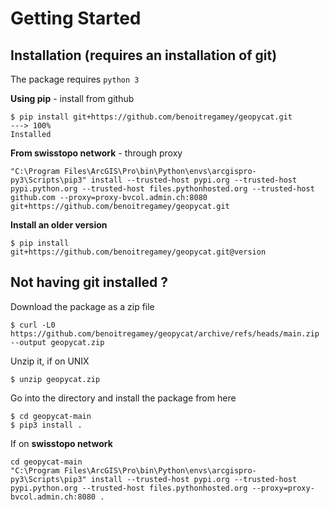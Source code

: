 # Getting Started

## Installation (requires an installation of git)

The package requires `python 3`

**Using pip** - install from github

```console
$ pip install git+https://github.com/benoitregamey/geopycat.git
---> 100%
Installed
```
**From swisstopo network** - through proxy
```console
"C:\Program Files\ArcGIS\Pro\bin\Python\envs\arcgispro-py3\Scripts\pip3" install --trusted-host pypi.org --trusted-host pypi.python.org --trusted-host files.pythonhosted.org --trusted-host github.com --proxy=proxy-bvcol.admin.ch:8080 git+https://github.com/benoitregamey/geopycat.git
```
**Install an older version**
```console
$ pip install git+https://github.com/benoitregamey/geopycat.git@version
```

## Not having **git** installed ?
Download the package as a zip file
```console
$ curl -L0 https://github.com/benoitregamey/geopycat/archive/refs/heads/main.zip --output geopycat.zip
```
Unzip it, if on UNIX 
```console
$ unzip geopycat.zip
```
Go into the directory and install the package from here
```console
$ cd geopycat-main
$ pip3 install .
```
If on **swisstopo network**
```console
cd geopycat-main
"C:\Program Files\ArcGIS\Pro\bin\Python\envs\arcgispro-py3\Scripts\pip3" install --trusted-host pypi.org --trusted-host pypi.python.org --trusted-host files.pythonhosted.org --proxy=proxy-bvcol.admin.ch:8080 .
```

